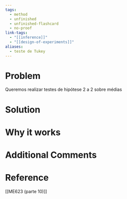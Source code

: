 ```yaml
---
tags:
  - method
  - unfinished
  - unfinished-flashcard
  - no-proof
link-tags:
  - "[[inference]]"
  - "[[design-of-experiments]]"
aliases:
  - teste de Tukey
---
```

# Problem
Queremos realizar testes de hipótese 2 a 2 sobre médias 

# Solution


# Why it works


# Additional Comments


# Reference
[[ME623 (parte 10)]]




